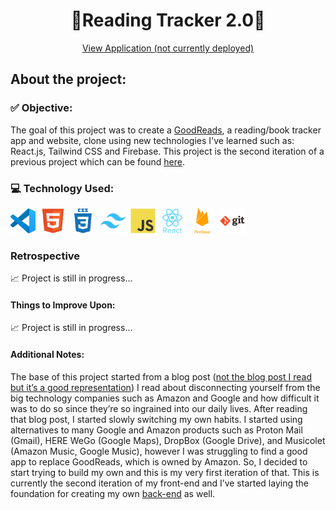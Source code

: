 <div align="center">
  <h1>📖Reading Tracker 2.0📖</h1>
  <a href=#>View Application (not currently deployed)</a>
</div>

## About the project:

### ✅ Objective:
The goal of this project was to create a [GoodReads](https://www.goodreads.com/), a reading/book tracker app and website, clone using new technologies I've learned such as: React.js, Tailwind CSS and Firebase. This project is the second iteration of a previous project which can be found [here](https://github.com/tjpoo92/library).

### 💻 Technology Used:
<div>
  <img src="https://github.com/devicons/devicon/blob/master/icons/vscode/vscode-original.svg" title="VSCODE" alt="VSCODE" width="40" height="40"/>&nbsp;
  <img src="https://github.com/devicons/devicon/blob/master/icons/html5/html5-original.svg" title="HTML5" alt="HTML" width="40" height="40"/>&nbsp;
  <img src="https://github.com/devicons/devicon/blob/master/icons/css3/css3-plain-wordmark.svg"  title="CSS3" alt="CSS" width="40" height="40"/>&nbsp;
  <img src="https://github.com/devicons/devicon/blob/master/icons/tailwindcss/tailwindcss-plain.svg"  title="Tailwind" alt="Tailwind" width="40" height="40"/>&nbsp;
  <img src="https://github.com/devicons/devicon/blob/master/icons/javascript/javascript-original.svg" title="JavaScript" alt="JavaScript" width="40" height="40"/>&nbsp;
  <img src="https://github.com/devicons/devicon/blob/master/icons/react/react-original-wordmark.svg" title="React" alt="React" width="40" height="40"/>&nbsp;
  <img src="https://github.com/devicons/devicon/blob/master/icons/firebase/firebase-plain-wordmark.svg" title="Firebase" alt="Firebase" width="40" height="40"/>&nbsp;
  <img src="https://github.com/devicons/devicon/blob/master/icons/git/git-original-wordmark.svg" title="Git" **alt="Git" width="40" height="40"/>
</div>

### Retrospective

📈 Project is still in progress...

#### Things to Improve Upon:

📈 Project is still in progress...

#### Additional Notes:
The base of this project started from a blog post ([not the blog post I read but it’s a good representation](https://www.vice.com/en/article/ev3qw7/how-to-quit-apple-microsoft-google-facebook-amazon)) I read about disconnecting yourself from the big technology companies such as Amazon and Google and how difficult it was to do so since they’re so ingrained into our daily lives.
After reading that blog post, I started slowly switching my own habits. I started using alternatives to many Google and Amazon products such as Proton Mail (Gmail), HERE WeGo (Google Maps), DropBox (Google Drive), and Musicolet (Amazon Music, Google Music), however I was struggling to find a good app to replace GoodReads, which is owned by Amazon. So, I decided to start trying to build my own and this is my very first iteration of that. This is currently the second iteration of my front-end and I’ve started laying the foundation for creating my own [back-end](https://github.com/tjpoo92/readradar) as well.
